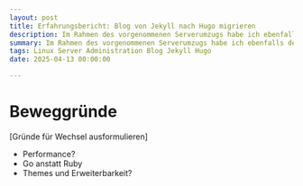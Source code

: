 ```yaml
---
layout: post
title: Erfahrungsbericht: Blog von Jekyll nach Hugo migrieren
description: Im Rahmen des vorgenommenen Serverumzugs habe ich ebenfalls den Blog von Jekyll nach Hugo migriert
summary: Im Rahmen des vorgenommenen Serverumzugs habe ich ebenfalls den Blog von Jekyll nach Hugo migriert
tags: Linux Server Administration Blog Jekyll Hugo
date: 2025-04-13 00:00:00

---
```


# Beweggründe

[Gründe für Wechsel ausformulieren]

- Performance?
- Go anstatt Ruby
- Themes und Erweiterbarkeit?

